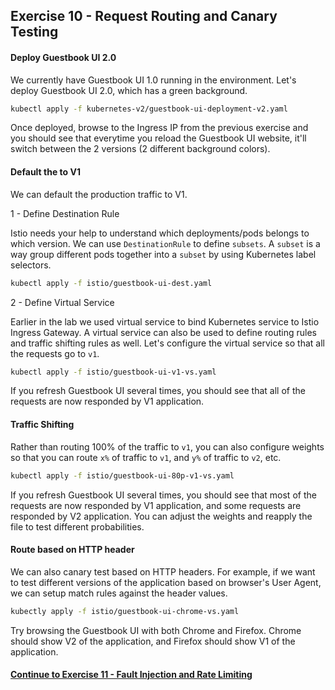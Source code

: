 ## Exercise 10 - Request Routing and Canary Testing

#### Deploy Guestbook UI 2.0

We currently have Guestbook UI 1.0 running in the environment. Let's deploy Guestbook UI 2.0, which has a green background.

```sh
kubectl apply -f kubernetes-v2/guestbook-ui-deployment-v2.yaml
```

Once deployed, browse to the Ingress IP from the previous exercise and you should see that everytime you reload the Guestbook UI website, it'll switch between the 2 versions (2 different background colors).

#### Default the to V1

We can default the production traffic to V1.

1 - Define Destination Rule

Istio needs your help to understand which deployments/pods belongs to which version. We can use `DestinationRule` to define `subsets`. A `subset` is a way group different pods together into a `subset` by using Kubernetes label selectors.

```sh
kubectl apply -f istio/guestbook-ui-dest.yaml
```

2 - Define Virtual Service

Earlier in the lab we used virtual service to bind Kubernetes service to Istio Ingress Gateway. A virtual service can also be used to define routing rules and traffic shifting rules as well. Let's configure the virtual service so that all the requests go to `v1`.

```sh
kubectl apply -f istio/guestbook-ui-v1-vs.yaml
```

If you refresh Guestbook UI several times, you should see that all of the requests are now responded by V1 application.

#### Traffic Shifting

Rather than routing 100% of the traffic to `v1`, you can also configure weights so that you can route `x%` of traffic to `v1`, and `y%` of traffic to `v2`, etc.

```sh
kubectl apply -f istio/guestbook-ui-80p-v1-vs.yaml
```

If you refresh Guestbook UI several times, you should see that most of the requests are now responded by V1 application, and some requests are responded by V2 application. You can adjust the weights and reapply the file to test different probabilities.

#### Route based on HTTP header

We can also canary test based on HTTP headers. For example, if we want to test different versions of the application based on browser's User Agent, we can setup match rules against the header values.

```sh
kubectly apply -f istio/guestbook-ui-chrome-vs.yaml
```

Try browsing the Guestbook UI with both Chrome and Firefox. Chrome should show V2 of the application, and Firefox should show V1 of the application.

#### [Continue to Exercise 11 - Fault Injection and Rate Limiting](../exercise-11/README.md)
